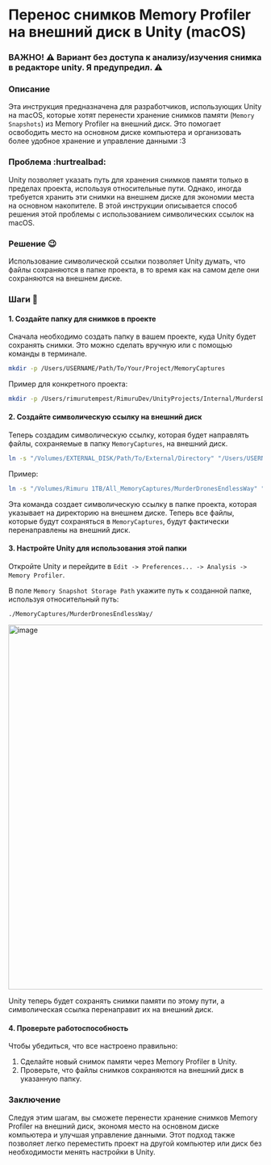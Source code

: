 # Перенос снимков Memory Profiler на внешний диск в Unity (macOS)

### ВАЖНО! ⚠️ Вариант без доступа к анализу/изучения снимка в редакторе unity. Я предупредил. ⚠️

### Описание

Эта инструкция предназначена для разработчиков, использующих Unity на macOS, которые хотят перенести хранение снимков памяти (`Memory Snapshots`) из Memory Profiler на внешний диск. Это помогает освободить место на основном диске компьютера и организовать более удобное хранение и управление данными :3

### Проблема :hurtrealbad:

Unity позволяет указать путь для хранения снимков памяти только в пределах проекта, используя относительные пути. Однако, иногда требуется хранить эти снимки на внешнем диске для экономии места на основном накопителе. В этой инструкции описывается способ решения этой проблемы с использованием символических ссылок на macOS.

### Решение 😉

Использование символической ссылки позволяет Unity думать, что файлы сохраняются в папке проекта, в то время как на самом деле они сохраняются на внешнем диске.

### Шаги 👟

#### 1. Создайте папку для снимков в проекте

Сначала необходимо создать папку в вашем проекте, куда Unity будет сохранять снимки. Это можно сделать вручную или с помощью команды в терминале.

```bash
mkdir -p /Users/USERNAME/Path/To/Your/Project/MemoryCaptures
```

Пример для конкретного проекта:

```bash
mkdir -p /Users/rimurutempest/RimuruDev/UnityProjects/Internal/MurdersDronesEndlessWay/MurdersDronesEndlessWay/MemoryCaptures
```

#### 2. Создайте символическую ссылку на внешний диск

Теперь создадим символическую ссылку, которая будет направлять файлы, сохраняемые в папку `MemoryCaptures`, на внешний диск.

```bash
ln -s "/Volumes/EXTERNAL_DISK/Path/To/External/Directory" "/Users/USERNAME/Path/To/Your/Project/MemoryCaptures"
```

Пример:

```bash
ln -s "/Volumes/Rimuru 1TB/All_MemoryCaptures/MurderDronesEndlessWay" "/Users/rimurutempest/RimuruDev/UnityProjects/Internal/MurdersDronesEndlessWay/MurdersDronesEndlessWay/MemoryCaptures"
```

Эта команда создает символическую ссылку в папке проекта, которая указывает на директорию на внешнем диске. Теперь все файлы, которые будут сохраняться в `MemoryCaptures`, будут фактически перенаправлены на внешний диск.

#### 3. Настройте Unity для использования этой папки

Откройте Unity и перейдите в `Edit -> Preferences... -> Analysis -> Memory Profiler`.

В поле `Memory Snapshot Storage Path` укажите путь к созданной папке, используя относительный путь:

```
./MemoryCaptures/MurderDronesEndlessWay/
```

<img width="722" alt="image" src="https://github.com/user-attachments/assets/030ed59c-eba6-4d25-a9bf-c3097431288f">


Unity теперь будет сохранять снимки памяти по этому пути, а символическая ссылка перенаправит их на внешний диск.

#### 4. Проверьте работоспособность

Чтобы убедиться, что все настроено правильно:

1. Сделайте новый снимок памяти через Memory Profiler в Unity.
2. Проверьте, что файлы снимков сохраняются на внешний диск в указанную папку.

### Заключение

Следуя этим шагам, вы сможете перенести хранение снимков Memory Profiler на внешний диск, экономя место на основном диске компьютера и улучшая управление данными. Этот подход также позволяет легко переместить проект на другой компьютер или диск без необходимости менять настройки в Unity.
